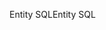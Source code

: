 <span data-ttu-id="9c204-101">Entity SQL</span><span class="sxs-lookup"><span data-stu-id="9c204-101">Entity SQL</span></span>